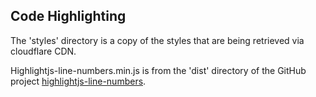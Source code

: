 ## Code Highlighting

The 'styles' directory is a copy of the styles that are being retrieved
via cloudflare CDN.

Highlightjs-line-numbers.min.js is from the 'dist' directory of the
GitHub project
[highlightjs-line-numbers](https://github.com/wcoder/highlightjs-line-numbers.js).

